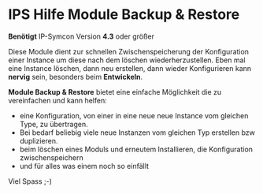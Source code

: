 # IPS Hilfe Module Backup & Restore
**Benötigt** IP-Symcon Version **4.3** oder größer 

Diese Module dient zur schnellen Zwischenspeicherung der Konfiguration einer Instance um diese nach dem löschen wiederherzustellen. 
Eben mal eine Instance löschen, dann neu erstellen, dann wieder Konfigurieren kann **nervig** sein, besonders beim **Entwickeln**.

**Module Backup & Restore** bietet eine einfache Möglichkeit die zu vereinfachen und kann helfen:
- eine Konfiguration, von einer in eine neue neue Instance vom gleichen Type, zu übertragen.
- Bei bedarf beliebig viele neue Instanzen vom gleichen Typ erstellen bzw duplizieren.
- beim löschen eines Moduls und erneutem Installieren, die Konfiguration zwischenspeichern
- und für alles was einem noch so einfällt


Viel Spass ;-)
